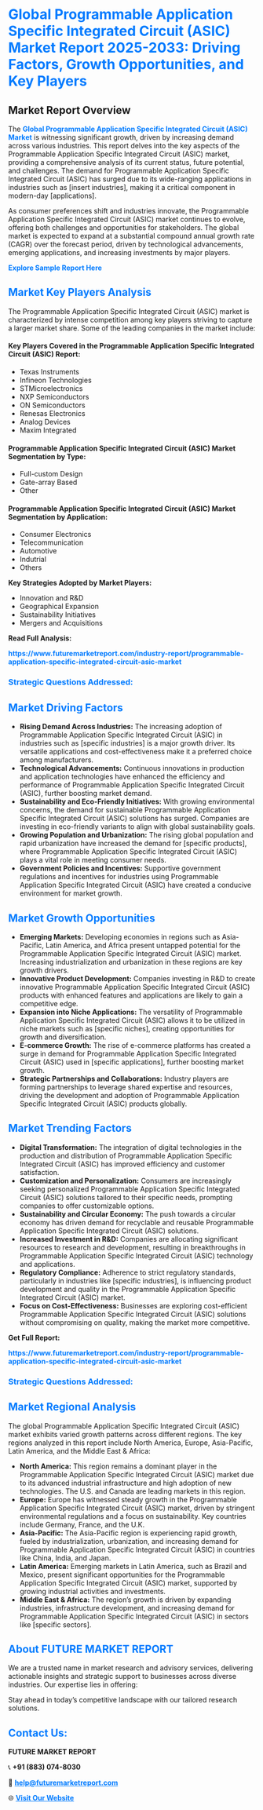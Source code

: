 <h1 style="color: #007BFF;">Global Programmable Application Specific Integrated Circuit (ASIC) Market Report 2025-2033: Driving Factors, Growth Opportunities, and Key Players</h1>

<section id="overview">
<h2>Market Report Overview</h2>
<p>The <a href="https://www.futuremarketreport.com/industry-report/programmable-application-specific-integrated-circuit-asic-market" style="color: #007BFF; text-decoration: none;"><strong>Global Programmable Application Specific Integrated Circuit (ASIC) Market</strong></a> is witnessing significant growth, driven by increasing demand across various industries. This report delves into the key aspects of the Programmable Application Specific Integrated Circuit (ASIC) market, providing a comprehensive analysis of its current status, future potential, and challenges. The demand for Programmable Application Specific Integrated Circuit (ASIC) has surged due to its wide-ranging applications in industries such as [insert industries], making it a critical component in modern-day [applications].</p>
<p>As consumer preferences shift and industries innovate, the Programmable Application Specific Integrated Circuit (ASIC) market continues to evolve, offering both challenges and opportunities for stakeholders. The global market is expected to expand at a substantial compound annual growth rate (CAGR) over the forecast period, driven by technological advancements, emerging applications, and increasing investments by major players.</p>
</section>

<section id="overview">
<p><a href="https://www.futuremarketreport.com/request-sample/reportId=62131" style="color: #007BFF; text-decoration: none;"><strong>Explore Sample Report Here</strong></a></p>
</section>

<section id="key-players">
<h2 style="color: #007BFF;">Market Key Players Analysis</h2>
<p>The Programmable Application Specific Integrated Circuit (ASIC) market is characterized by intense competition among key players striving to capture a larger market share. Some of the leading companies in the market include:</p>
<h4>Key Players Covered in the Programmable Application Specific Integrated Circuit (ASIC) Report:</h4>
<ul><li>Texas Instruments</li><li>Infineon Technologies</li><li>STMicroelectronics</li><li>NXP Semiconductors</li><li>ON Semiconductors</li><li>Renesas Electronics</li><li>Analog Devices</li><li>Maxim Integrated</li></ul>
<h4>Programmable Application Specific Integrated Circuit (ASIC) Market Segmentation by Type:</h4>
<ul><li>Full-custom Design</li><li>Gate-array Based</li><li>Other</li></ul>

<h4>Programmable Application Specific Integrated Circuit (ASIC) Market Segmentation by Application:</h4>
<ul><li>Consumer Electronics</li><li>Telecommunication</li><li>Automotive</li><li>Indutrial</li><li>Others</li></ul>
<p><strong>Key Strategies Adopted by Market Players:</strong></p>
<ul>
<li>Innovation and R&D</li>
<li>Geographical Expansion</li>
<li>Sustainability Initiatives</li>
<li>Mergers and Acquisitions</li>
</ul>
</section>

<section>
<p><strong>Read Full Analysis: </strong></p><a href="https://www.futuremarketreport.com/industry-report/programmable-application-specific-integrated-circuit-asic-market" style="color: #007BFF; text-decoration: none;"><strong>https://www.futuremarketreport.com/industry-report/programmable-application-specific-integrated-circuit-asic-market</strong></a>
<h3 style="color: #007BFF;">Strategic Questions Addressed:</h3>
</section>

<section id="driving-factors">
<h2 style="color: #007BFF;">Market Driving Factors</h2>
<ul>
<li><strong>Rising Demand Across Industries:</strong> The increasing adoption of Programmable Application Specific Integrated Circuit (ASIC) in industries such as [specific industries] is a major growth driver. Its versatile applications and cost-effectiveness make it a preferred choice among manufacturers.</li>
<li><strong>Technological Advancements:</strong> Continuous innovations in production and application technologies have enhanced the efficiency and performance of Programmable Application Specific Integrated Circuit (ASIC), further boosting market demand.</li>
<li><strong>Sustainability and Eco-Friendly Initiatives:</strong> With growing environmental concerns, the demand for sustainable Programmable Application Specific Integrated Circuit (ASIC) solutions has surged. Companies are investing in eco-friendly variants to align with global sustainability goals.</li>
<li><strong>Growing Population and Urbanization:</strong> The rising global population and rapid urbanization have increased the demand for [specific products], where Programmable Application Specific Integrated Circuit (ASIC) plays a vital role in meeting consumer needs.</li>
<li><strong>Government Policies and Incentives:</strong> Supportive government regulations and incentives for industries using Programmable Application Specific Integrated Circuit (ASIC) have created a conducive environment for market growth.</li>
</ul>
</section>

<section id="growth-opportunities">
<h2 style="color: #007BFF;">Market Growth Opportunities</h2>
<ul>
<li><strong>Emerging Markets:</strong> Developing economies in regions such as Asia-Pacific, Latin America, and Africa present untapped potential for the Programmable Application Specific Integrated Circuit (ASIC) market. Increasing industrialization and urbanization in these regions are key growth drivers.</li>
<li><strong>Innovative Product Development:</strong> Companies investing in R&D to create innovative Programmable Application Specific Integrated Circuit (ASIC) products with enhanced features and applications are likely to gain a competitive edge.</li>
<li><strong>Expansion into Niche Applications:</strong> The versatility of Programmable Application Specific Integrated Circuit (ASIC) allows it to be utilized in niche markets such as [specific niches], creating opportunities for growth and diversification.</li>
<li><strong>E-commerce Growth:</strong> The rise of e-commerce platforms has created a surge in demand for Programmable Application Specific Integrated Circuit (ASIC) used in [specific applications], further boosting market growth.</li>
<li><strong>Strategic Partnerships and Collaborations:</strong> Industry players are forming partnerships to leverage shared expertise and resources, driving the development and adoption of Programmable Application Specific Integrated Circuit (ASIC) products globally.</li>
</ul>
</section>

<section id="trending-factors">
<h2 style="color: #007BFF;">Market Trending Factors</h2>
<ul>
<li><strong>Digital Transformation:</strong> The integration of digital technologies in the production and distribution of Programmable Application Specific Integrated Circuit (ASIC) has improved efficiency and customer satisfaction.</li>
<li><strong>Customization and Personalization:</strong> Consumers are increasingly seeking personalized Programmable Application Specific Integrated Circuit (ASIC) solutions tailored to their specific needs, prompting companies to offer customizable options.</li>
<li><strong>Sustainability and Circular Economy:</strong> The push towards a circular economy has driven demand for recyclable and reusable Programmable Application Specific Integrated Circuit (ASIC) solutions.</li>
<li><strong>Increased Investment in R&D:</strong> Companies are allocating significant resources to research and development, resulting in breakthroughs in Programmable Application Specific Integrated Circuit (ASIC) technology and applications.</li>
<li><strong>Regulatory Compliance:</strong> Adherence to strict regulatory standards, particularly in industries like [specific industries], is influencing product development and quality in the Programmable Application Specific Integrated Circuit (ASIC) market.</li>
<li><strong>Focus on Cost-Effectiveness:</strong> Businesses are exploring cost-efficient Programmable Application Specific Integrated Circuit (ASIC) solutions without compromising on quality, making the market more competitive.</li>
</ul>
</section>

<section>
<p><strong>Get Full Report: </strong></p><a href="https://www.futuremarketreport.com/industry-report/programmable-application-specific-integrated-circuit-asic-market" style="color: #007BFF; text-decoration: none;"><strong>https://www.futuremarketreport.com/industry-report/programmable-application-specific-integrated-circuit-asic-market</strong></a>
<h3 style="color: #007BFF;">Strategic Questions Addressed:</h3>
</section>


<section id="regional-analysis">
<h2 style="color: #007BFF;">Market Regional Analysis</h2>
<p>The global Programmable Application Specific Integrated Circuit (ASIC) market exhibits varied growth patterns across different regions. The key regions analyzed in this report include North America, Europe, Asia-Pacific, Latin America, and the Middle East & Africa:</p>
<ul>
<li><strong>North America:</strong> This region remains a dominant player in the Programmable Application Specific Integrated Circuit (ASIC) market due to its advanced industrial infrastructure and high adoption of new technologies. The U.S. and Canada are leading markets in this region.</li>
<li><strong>Europe:</strong> Europe has witnessed steady growth in the Programmable Application Specific Integrated Circuit (ASIC) market, driven by stringent environmental regulations and a focus on sustainability. Key countries include Germany, France, and the U.K.</li>
<li><strong>Asia-Pacific:</strong> The Asia-Pacific region is experiencing rapid growth, fueled by industrialization, urbanization, and increasing demand for Programmable Application Specific Integrated Circuit (ASIC) in countries like China, India, and Japan.</li>
<li><strong>Latin America:</strong> Emerging markets in Latin America, such as Brazil and Mexico, present significant opportunities for the Programmable Application Specific Integrated Circuit (ASIC) market, supported by growing industrial activities and investments.</li>
<li><strong>Middle East & Africa:</strong> The region’s growth is driven by expanding industries, infrastructure development, and increasing demand for Programmable Application Specific Integrated Circuit (ASIC) in sectors like [specific sectors].</li>
</ul>
</section>

<footer>
<h2 style="color: #007BFF;">About FUTURE MARKET REPORT</h2>
<p>We are a trusted name in market research and advisory services, delivering actionable insights and strategic support to businesses across diverse industries. Our expertise lies in offering:</p>

<p>Stay ahead in today’s competitive landscape with our tailored research solutions.</p>

<h2 style="color: #007BFF;">Contact Us:</h2>
<p><strong>FUTURE MARKET REPORT</strong></p>
<p>📞 <strong>+91 (883) 074-8030</strong></p>
<p>📧 <strong><a href="mailto:help@futuremarketreport.com" style="color: #007BFF;">help@futuremarketreport.com</a></strong></p>
<p>🌐 <strong><a href="https://www.futuremarketreport.com/" style="color: #007BFF;">Visit Our Website</a></strong></p>
</footer>